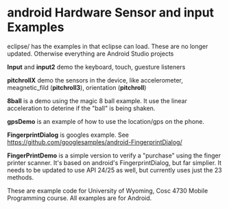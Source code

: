 android Hardware Sensor and input Examples
===========
eclipse/ has the examples in that eclipse can load. These are no longer updated.  Otherwise everything are Android Studio projects

<b>Input</b> and <b>input2</b> demo the keyboard, touch, guesture listeners

<b>pitchrollX</b> demo the sensors in the device, like accelerometer, meagnetic_fild (<b>pitchroll3</b>), orientation (<b>pitchroll</b>)

<b>8ball</b> is a demo using the magic 8 ball example.  It use the linear acceleration to deterine if the "ball" is being shaken.

<b>gpsDemo</b> is an example of how to use the location/gps on the phone.

<b>FingerprintDialog</b> is googles example.  See https://github.com/googlesamples/android-FingerprintDialog/

<b>FingerPrintDemo</b> is a simple version to verify a "purchase" using the finger printer scanner.  It's based on android's FingerprintDialog, but far simplier.  It needs to be updated to use API 24/25 as well, but currently uses just the 23 methods.


These are example code for University of Wyoming, Cosc 4730 Mobile Programming course.
All examples are for Android.
